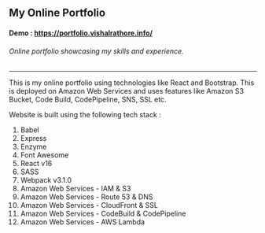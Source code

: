 ## My Online Portfolio

#### Demo : https://portfolio.vishalrathore.info/

###### Online portfolio showcasing my skills and experience.

---

This is my online portfolio using technologies like React and Bootstrap. This is deployed on Amazon Web Services and uses features like Amazon S3 Bucket, Code Build, CodePipeline, SNS, SSL etc.  

Website is built using the following tech stack :

1. Babel
2. Express
3. Enzyme
4. Font Awesome
5. React v16
6. SASS
7. Webpack v3.1.0
8. Amazon Web Services - IAM & S3
9. Amazon Web Services - Route 53 & DNS
10. Amazon Web Services - CloudFront & SSL
11. Amazon Web Services - CodeBuild & CodePipeline
12. Amazon Web Services - AWS Lambda